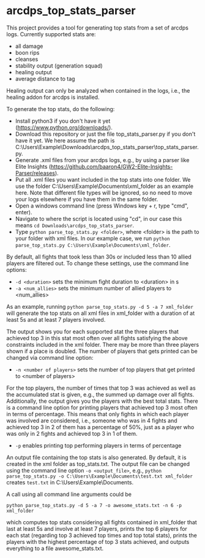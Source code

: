 # arcdps_top_stats_parser

This project provides a tool for generating top stats from a set of arcdps logs. Currently supported stats are: 
- all damage
- boon rips
- cleanses
- stability output (generation squad)
- healing output
- average distance to tag

Healing output can only be analyzed when contained in the logs, i.e., the healing addon for arcdps is installed.

To generate the top stats, do the following:
- Install python3 if you don't have it yet (https://www.python.org/downloads/).
- Download this repository or just the file top_stats_parser.py if you don't have it yet. We here assume the path is C:\Users\Example\Downloads\arcdps_top_stats_parser\top_stats_parser.py.
- Generate .xml files from your arcdps logs, e.g., by using a parser like Elite Insights (https://github.com/baaron4/GW2-Elite-Insights-Parser/releases). 
- Put all .xml files you want included in the top stats into one folder. We use the folder C:\Users\Example\Documents\xml_folder as an example here. Note that different file types will be ignored, so no need to move your logs elsewhere if you have them in the same folder.
- Open a windows command line (press Windows key + r, type "cmd", enter).
- Navigate to where the script is located using "cd", in our case this means ```cd Downloads\arcdps_top_stats_parser```.
- Type ```python parse_top_stats.py <folder>```, where \<folder> is the path to your folder with xml files. In our example case, we run ```python parse_top_stats.py C:\Users\Example\Documents\xml_folder```.

By default, all fights that took less than 30s or included less than 10 allied players are filtered out. To change these settings, use the command line options:
- ```-d <duration>``` sets the minimum fight duration to \<duration> in s
- ```-a <num_allies>``` sets the minimum number of allied players to \<num_allies>

As an example, running ```python parse_top_stats.py -d 5 -a 7 xml_folder``` will generate the top stats on all xml files in xml_folder with a duration of at least 5s and at least 7 players involved.

The output shows you for each supported stat the three players that achieved top 3 in this stat most often over all fights satisfying the above constraints included in the xml folder. There may be more than three players shown if a place is doubled. The number of players that gets printed can be changed via command line option:
- ```-n <number of players>``` sets the number of top players that get printed to \<number of players>

For the top players, the number of times that top 3 was achieved as well as the accumulated stat is given, e.g., the summed up damage over all fights. Additionally, the output gives you the players with the best total stats. There is a command line option for printing players that achieved top 3 most often in terms of percentage. This means that only fights in which each player was involved are considered, i.e., someone who was in 4 fights and achieved top 3 in 2 of them has a percentage of 50%, just as a player who was only in 2 fights and achieved top 3 in 1 of them.
- ```-p``` enables printing top performing players in terms of percentage

An output file containing the top stats is also generated. By default, it is created in the xml folder as top_stats.txt. The output file can be changed using the command line option ```-o <output_file>```, e.g., ```python parse_top_stats.py -o C:\Users\Example\Documents\test.txt xml_folder``` creates ```test.txt``` in C:\Users\Example\Documents\.

A call using all command line arguments could be

```python parse_top_stats.py -d 5 -a 7 -o awesome_stats.txt -n 6 -p xml_folder```

which computes top stats considering all fights contained in
xml_folder that last at least 5s and involve at least 7 players,
prints the top 6 players for each stat (regarding top 3 achieved top
times and top total stats), prints the players with the highest
percentage of top 3 stats achieved, and outputs everything to a file
awesome_stats.txt.